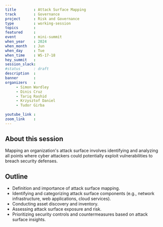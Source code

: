 ```yaml
---
title        : Attack Surface Mapping
track        : Governance
project      : Risk and Governance
type         : working-session
topics       :
featured     :
event        : mini-summit
when_year    : 2024
when_month   : Jun
when_day     : Tue
when_time    : WS-17-18
hey_summit   : 
session_slack:
#status      : draft
description  :
banner       : 
organizers   :
     - Simon Wardley
     - Dinis Cruz
     - Tariq Rashid
     - Krzysztof Daniel
     - Tudor Girba
     
youtube_link : 
zoom_link    : 
---
```


## About this session
 Mapping an organization's attack surface involves identifying and analyzing all points where cyber attackers could potentially exploit vulnerabilities to breach security defenses.

## Outline
- Definition and importance of attack surface mapping.
- Identifying and categorizing attack surface components (e.g., network infrastructure, web applications, cloud services).
- Conducting asset discovery and inventory.
- Assessing attack surface exposure and risk.
- Prioritizing security controls and countermeasures based on attack surface insights.
